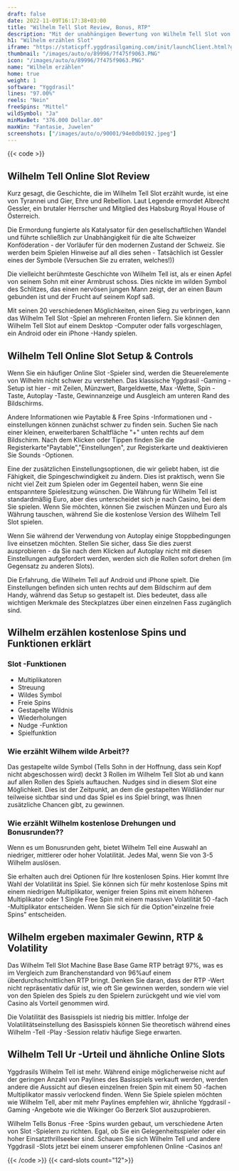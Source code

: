 ```yaml
---
draft: false
date: 2022-11-09T16:17:38+03:00
title: "Wilhelm Tell Slot Review, Bonus, RTP"
description: "Mit der unabhängigen Bewertung von Wilhelm Tell Slot von Yggdrasil können Sie kostenlos oder echtes Geld spielen und hier einen Bonus erhalten!"
h1: "Wilhelm erzählen Slot"
iframe: "https://staticpff.yggdrasilgaming.com/init/launchClient.html?gameid=7362"
thumbnail: "/images/auto/o/89996/7f475f9063.PNG"
icon: "/images/auto/o/89996/7f475f9063.PNG"
name: "Wilhelm erzählen"
home: true
weight: 1
software: "Yggdrasil"
lines: "97.00%"
reels: "Nein"
freeSpins: "Mittel"
wildSymbol: "Ja"
minMaxBet: "376.000 Dollar.00"
maxWin: "Fantasie, Juwelen"
screenshots: ["/images/auto/o/90001/94e0db0192.jpeg"]
---
```


{{< code >}}<h2>Wilhelm Tell Online Slot Review</h2><p>Kurz gesagt, die Geschichte, die im Wilhelm Tell Slot erzählt wurde, ist eine von Tyrannei und Gier, Ehre und Rebellion. Laut Legende ermordet Albrecht Gessler, ein brutaler Herrscher und Mitglied des Habsburg Royal House of Österreich.</p><p>Die Ermordung fungierte als Katalysator für den gesellschaftlichen Wandel und führte schließlich zur Unabhängigkeit für die alte Schweizer Konföderation - der Vorläufer für den modernen Zustand der Schweiz. Sie werden beim Spielen Hinweise auf all dies sehen - Tatsächlich ist Gessler eines der Symbole (Versuchen Sie zu erraten, welches!))</p><p>Die vielleicht berühmteste Geschichte von Wilhelm Tell ist, als er einen Apfel von seinem Sohn mit einer Armbrust schoss. Dies nickte im wilden Symbol des Schlitzes, das einen nervösen jungen Mann zeigt, der an einen Baum gebunden ist und der Frucht auf seinem Kopf saß.</p><p>Mit seinen 20 verschiedenen Möglichkeiten, einen Sieg zu verbringen, kann das Wilhelm Tell Slot -Spiel an mehreren Fronten liefern. Sie können den Wilhelm Tell Slot auf einem Desktop -Computer oder falls vorgeschlagen, ein Android oder ein iPhone -Handy spielen.</p><h2>Wilhelm Tell Online Slot Setup & Controls</h2><p>Wenn Sie ein häufiger Online Slot -Spieler sind, werden die Steuerelemente von Wilhelm nicht schwer zu verstehen. Das klassische Yggdrasil -Gaming -Setup ist hier - mit Zeilen, Münzwert, Bargeldwette, Max -Wette, Spin -Taste, Autoplay -Taste, Gewinnanzeige und Ausgleich am unteren Rand des Bildschirms.</p><p>Andere Informationen wie Paytable & Free Spins -Informationen und -einstellungen können zunächst schwer zu finden sein. Suchen Sie nach einer kleinen, erweiterbaren Schaltfläche "+" unten rechts auf dem Bildschirm. Nach dem Klicken oder Tippen finden Sie die Registerkarte"Paytable","Einstellungen", zur Registerkarte und deaktivieren Sie Sounds -Optionen.</p><p>Eine der zusätzlichen Einstellungsoptionen, die wir geliebt haben, ist die Fähigkeit, die Spingeschwindigkeit zu ändern. Dies ist praktisch, wenn Sie nicht viel Zeit zum Spielen oder im Gegenteil haben, wenn Sie eine entspanntere Spielesitzung wünschen. Die Währung für Wilhelm Tell ist standardmäßig Euro, aber dies unterscheidet sich je nach Casino, bei dem Sie spielen. Wenn Sie möchten, können Sie zwischen Münzen und Euro als Währung tauschen, während Sie die kostenlose Version des Wilhelm Tell Slot spielen.</p><p>Wenn Sie während der Verwendung von Autoplay einige Stoppbedingungen live einsetzen möchten. Stellen Sie sicher, dass Sie dies zuerst ausprobieren - da Sie nach dem Klicken auf Autoplay nicht mit diesen Einstellungen aufgefordert werden, werden sich die Rollen sofort drehen (im Gegensatz zu anderen Slots).</p><p>Die Erfahrung, die Wilhelm Tell auf Android und iPhone spielt. Die Einstellungen befinden sich unten rechts auf dem Bildschirm auf dem Handy, während das Setup so gestapelt ist. Dies bedeutet, dass alle wichtigen Merkmale des Steckplatzes über einen einzelnen Fass zugänglich sind.</p><h2>Wilhelm erzählen kostenlose Spins und Funktionen erklärt</h2><h3>
Slot -Funktionen</h3><ul>
<li></span>
Multiplikatoren</li>
<li></span>
Streuung</li>
<li></span>
Wildes Symbol</li>
<li></span>
Freie Spins</li>
<li></span>
Gestapelte Wildnis</li>
<li></span>
Wiederholungen</li>
<li></span>
Nudge -Funktion</li>
<li></span>
Spielfunktion</li></ul><h3>Wie erzählt Wilhem wilde Arbeit??</h3><p>Das gestapelte wilde Symbol (Tells Sohn in der Hoffnung, dass sein Kopf nicht abgeschossen wird) deckt 3 Rollen im Wilhelm Tell Slot ab und kann auf allen Rollen des Spiels auftauchen. Nudges sind in diesem Slot eine Möglichkeit. Dies ist der Zeitpunkt, an dem die gestapelten Wildländer nur teilweise sichtbar sind und das Spiel es ins Spiel bringt, was Ihnen zusätzliche Chancen gibt, zu gewinnen.</p><h3>Wie erzählt Wilhelm kostenlose Drehungen und Bonusrunden??</h3><p>Wenn es um Bonusrunden geht, bietet Wilhelm Tell eine Auswahl an niedriger, mittlerer oder hoher Volatilität. Jedes Mal, wenn Sie von 3-5 Wilhelm auslösen.</p><p>Sie erhalten auch drei Optionen für Ihre kostenlosen Spins. Hier kommt Ihre Wahl der Volatilität ins Spiel. Sie können sich für mehr kostenlose Spins mit einem niedrigen Multiplikator, weniger freien Spins mit einem höheren Multiplikator oder 1 Single Free Spin mit einem massiven Volatilität 50 -fach -Multiplikator entscheiden. Wenn Sie sich für die Option"einzelne freie Spins" entscheiden.</p><h2>Wilhelm ergeben maximaler Gewinn, RTP & Volatility</h2><p>Das Wilhelm Tell Slot Machine Base Base Game RTP beträgt 97%, was es im Vergleich zum Branchenstandard von 96%auf einem überdurchschnittlichen RTP bringt. Denken Sie daran, dass der RTP -Wert nicht repräsentativ dafür ist, wie oft Sie gewinnen werden, sondern wie viel von den Spielen des Spiels zu den Spielern zurückgeht und wie viel vom Casino als Vorteil genommen wird.</p><p>Die Volatilität des Basisspiels ist niedrig bis mittler. Infolge der Volatilitätseinstellung des Basisspiels können Sie theoretisch während eines Wilhelm -Tell -Play -Session relativ häufige Siege erwarten.</p><h2>Wilhelm Tell Ur -Urteil und ähnliche Online Slots</h2><p>Yggdrasils Wilhelm Tell ist mehr. Während einige möglicherweise nicht auf der geringen Anzahl von Paylines des Basisspiels verkauft werden, werden andere die Aussicht auf diesen einzelnen freien Spin mit einem 50 -fachen Multiplikator massiv verlockend finden. Wenn Sie Spiele spielen möchten wie Wilhelm Tell, aber mit mehr Paylines empfehlen wir, ähnliche Yggdrasil -Gaming -Angebote wie die Wikinger Go Berzerk Slot auszuprobieren.</p><p>Wilhelm Tells Bonus -Free -Spins wurden gebaut, um verschiedene Arten von Slot -Spielern zu richten. Egal, ob Sie ein Gelegenheitsspieler oder ein hoher Einsatzthrillseeker sind. Schauen Sie sich Wilhelm Tell und andere Yggdrasil -Slots jetzt bei einem unserer empfohlenen Online -Casinos an!</p>{{< /code >}}
{{< card-slots count="12">}}